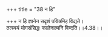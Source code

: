 +++
title = "38 न हि"

+++
न हि ज्ञानेन सदृशं पवित्रमिह विद्यते।  
तत्स्वयं योगसंसिद्धः कालेनात्मनि विन्दति।।4.38।।